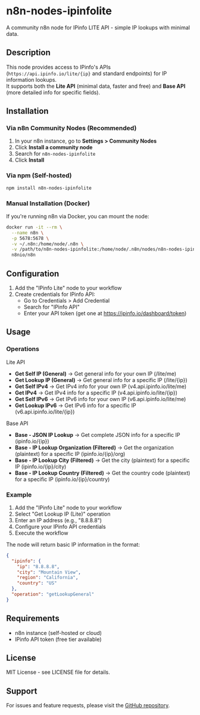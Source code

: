 # n8n-nodes-ipinfolite

A community n8n node for IPinfo LITE API - simple IP lookups with minimal data.

## Description

This node provides access to IPinfo's APIs (`https://api.ipinfo.io/lite/{ip}` and standard endpoints) for IP information lookups.  
It supports both the **Lite API** (minimal data, faster and free) and **Base API** (more detailed info for specific fields).

## Installation

### Via n8n Community Nodes (Recommended)

1. In your n8n instance, go to **Settings > Community Nodes**
2. Click **Install a community node**
3. Search for `n8n-nodes-ipinfolite`
4. Click **Install**

### Via npm (Self-hosted)

```bash
npm install n8n-nodes-ipinfolite
```

### Manual Installation (Docker)

If you're running n8n via Docker, you can mount the node:

```bash
docker run -it --rm \
  --name n8n \
  -p 5678:5678 \
  -v ~/.n8n:/home/node/.n8n \
  -v /path/to/n8n-nodes-ipinfolite:/home/node/.n8n/nodes/n8n-nodes-ipinfolite \
  n8nio/n8n
```

## Configuration

1. Add the "IPinfo Lite" node to your workflow
2. Create credentials for IPinfo API:
   - Go to Credentials > Add Credential
   - Search for "IPinfo API"
   - Enter your API token (get one at https://ipinfo.io/dashboard/token)

## Usage

### Operations


Lite API

- **Get Self IP (General)** → Get general info for your own IP (/lite/me)
- **Get Lookup IP (General)** → Get general info for a specific IP (/lite/{ip})
- **Get Self IPv4** → Get IPv4 info for your own IP (v4.api.ipinfo.io/lite/me)
- **Get IPv4** → Get IPv4 info for a specific IP (v4.api.ipinfo.io/lite/{ip})
- **Get Self IPv6** → Get IPv6 info for your own IP (v6.api.ipinfo.io/lite/me)
- **Get Lookup IPv6** → Get IPv6 info for a specific IP (v6.api.ipinfo.io/lite/{ip})

Base API

- **Base - JSON IP Lookup** → Get complete JSON info for a specific IP (ipinfo.io/{ip})
- **Base - IP Lookup Organization (Filtered)** → Get the organization (plaintext) for a specific IP (ipinfo.io/{ip}/org)
- **Base - IP Lookup City (Filtered)** → Get the city (plaintext) for a specific IP (ipinfo.io/{ip}/city)
- **Base - IP Lookup Country (Filtered)** → Get the country code (plaintext) for a specific IP (ipinfo.io/{ip}/country)


### Example

1. Add the "IPinfo Lite" node to your workflow
2. Select "Get Lookup IP (Lite)" operation
3. Enter an IP address (e.g., "8.8.8.8")
4. Configure your IPinfo API credentials
5. Execute the workflow

The node will return basic IP information in the format:
```json
{
  "ipinfo": {
    "ip": "8.8.8.8",
    "city": "Mountain View",
    "region": "California",
    "country": "US"
  },
  "operation": "getLookupGeneral"
}
```

## Requirements

- n8n instance (self-hosted or cloud)
- IPinfo API token (free tier available)

## License

MIT License - see LICENSE file for details.

## Support

For issues and feature requests, please visit the [GitHub repository](https://github.com/yourusername/n8n-nodes-ipinfolite).

